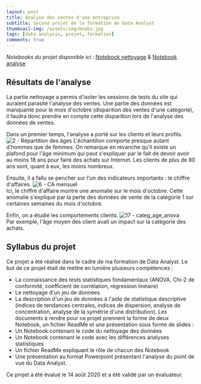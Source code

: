 ```yaml
---
layout: post
title: Analyse des ventes d'une entreprise
subtitle: Second projet de la formation de Data Analyst
thumbnail-img: /assets/img/books.jpg
tags: [data analysis, projet, formation]
comments: true
---
```


*Notebooks du projet disponible ici :* [Notebook nettoyage](https://github.com/Sylvariane/Analyse-des-ventes-d-une-entreprise/blob/master/P04_01_scriptdonn%C3%A9es.ipynb) & [Notebook analyse](https://github.com/Sylvariane/Analyse-des-ventes-d-une-entreprise/blob/master/P04_02_scriptanalyse.ipynb)


## Résultats de l'analyse

La partie nettoyage a permis d'isoler les sessions de tests du site qui auraient parasité l'analyse des ventes. Une partie des données est manquante pour le mois d'octobre (disparition des ventes d'une catégorie), il faudra donc prendre en compte cette disparition lors de l'analyse des données de ventes. <br>

Dans un premier temps, l'analyse a porté sur les clients et leurs profils.
![2 - Répartition des âges](https://user-images.githubusercontent.com/64648386/115453149-94db0680-a21f-11eb-95e7-8d20a4e2d292.jpg)
L'échantillon comporte presque autant d'hommes que de femmes. On remarque en revanche qu'il existe un plafond pour l'âge minimum qui peut s'expliquer par le fait de devoir avoir au moins 18 ans pour faire des achats sur Internet. Les clients de plus de 80 ans sont, quant à eux, les moins nombreux. 

Ensuite, il a fallu se pencher sur l'un des indicateurs importants : le chiffre d'affaires.
![6 - CA mensuel](https://user-images.githubusercontent.com/64648386/115453391-de2b5600-a21f-11eb-9660-d977bd62e9be.jpg)<br>
Ici, le chiffre d'affaire montre une anomalie sur le mois d'octobre. Cette anomalie s'explique par la perte des données de vente de la catégorie 1 sur certaines semaines du mois d'octobre. 

Enfin, on a étudié les comportements clients.
![17 - categ_age_anova](https://user-images.githubusercontent.com/64648386/115453605-1df23d80-a220-11eb-98b7-8b1a717568e8.jpg)<br>
Par exemple, l'âge moyen des client avait un impact sur la catégorie des achats. 


## Syllabus du projet

Ce projet a été réalisé dans le cadre de ma formation de Data Analyst. Le but de ce projet était de mettre en lumière plusieurs compétences : 
- La connaissance des tests statistiques fondamentaux (ANOVA, Chi-2 de conformité, coefficient de corrélation, régression linéaire)
- Le nettoyage d'un jeu de données
- La description d'un jeu de données à l'aide de statistique descriptive (indices de tendances centrales, indices de dispersion, analyse de concentration, analyse de la symétrie d'une distribution).
Les documents à rendre pour ce projet prennent la forme de deux Notebook, un fichier ReadMe et une présentation sous forme de slides : 
- Un Notebook contenant le code du nettoyage des données
- Un Notebook contenant le code avec les différences analyses statistiques
- Un fichier ReadMe expliquant le rôle de chacun des Notebook
- Une présentation au format Powerpoint présentant l'analyse du point de vue du Data Analyst.

Ce projet a été évalué le 14 août 2020 et a été validé par un évaluateur. 
